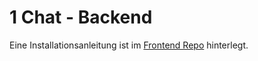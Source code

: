 # 1 Chat - Backend

Eine Installationsanleitung ist im [Frontend Repo](https://github.com/eins-chat/frontend) hinterlegt.
